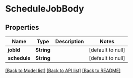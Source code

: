 # ScheduleJobBody
## Properties

| Name | Type | Description | Notes |
|------------ | ------------- | ------------- | -------------|
| **jobId** | **String** |  | [default to null] |
| **schedule** | **String** |  | [default to null] |

[[Back to Model list]](../README.md#documentation-for-models) [[Back to API list]](../README.md#documentation-for-api-endpoints) [[Back to README]](../README.md)

